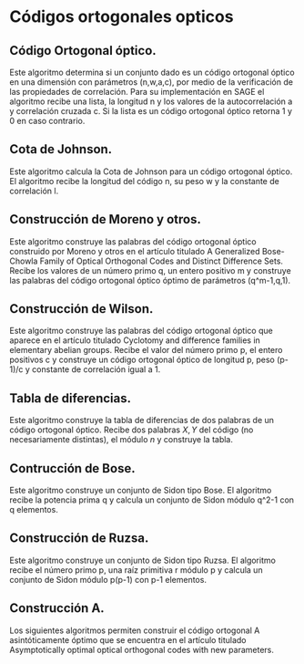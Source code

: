 # Códigos ortogonales opticos


## Código Ortogonal óptico. 

Este algoritmo determina si un conjunto dado es un código ortogonal óptico
en una dimensión con parámetros (n,w,a,c), por medio de la verificación de las propiedades de correlación.
Para su implementación en SAGE el algoritmo recibe una lista, la longitud n y los valores de la autocorrelación a 
y correlación cruzada c. Si la lista es un código ortogonal óptico retorna 1 y 0 en caso contrario.

## Cota de Johnson.

Este algoritmo calcula la Cota de Johnson para un código ortogonal óptico. 
El algoritmo recibe la longitud del código n, su peso w y la constante de correlación l.

## Construcción de Moreno y otros.

Este algoritmo construye las palabras del código ortogonal óptico 
construido por Moreno y otros en el artículo titulado A Generalized Bose-Chowla Family of Optical Orthogonal 
Codes and Distinct Difference Sets. Recibe los valores de un número primo  q, un entero positivo m y construye 
las palabras del código ortogonal óptico óptimo de parámetros (q^m-1,q,1).

## Construcción de Wilson.

Este algoritmo construye las palabras del código ortogonal óptico que aparece
en el artículo titulado Cyclotomy and difference families in elementary abelian groups. Recibe el valor del número
primo  p, el entero positivos c y construye un código ortogonal óptico de longitud p, peso (p-1)/c y constante de 
correlación igual a 1.

## Tabla de diferencias.

Este algoritmo construye la tabla de diferencias de dos palabras de un 
código ortogonal óptico. Recibe  dos palabras $X,Y$ del código (no necesariamente distintas), el módulo $n$
y construye la tabla.

## Contrucción de Bose.

Este algoritmo construye un conjunto de Sidon tipo Bose. El algoritmo recibe
la potencia prima q y calcula un conjunto de Sidon módulo q^2-1 con q elementos.

## Construcción de Ruzsa.

Este algoritmo construye un conjunto de Sidon tipo Ruzsa. El algoritmo 
recibe el número primo p, una raíz primitiva r módulo p y calcula un conjunto de Sidon módulo p(p-1) con 
p-1 elementos.

## Construcción A.

Los siguientes algoritmos permiten construir el código ortogonal A asintóticamente
óptimo que se encuentra en el artículo titulado Asymptotically optimal optical orthogonal codes with new
parameters.
